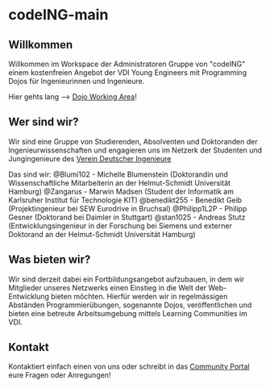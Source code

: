 # codeING-main
## Willkommen
Willkommen im Workspace der Administratoren Gruppe von "codeING" einem kostenfreien Angebot der VDI Young Engineers mit Programming Dojos für Ingenieurinnen und Ingenieure.

Hier gehts lang --> [Dojo Working Area](https://stan1025.github.io/codeING-main/)!


## Wer sind wir?
Wir sind eine Gruppe von Studierenden, Absolventen und Doktoranden der Ingenieurwissenschaften und engagieren uns im Netzerk der Studenten und Jungingenieure des [Verein Deutscher Ingenieure](www.vdi.de/suj)

Das sind wir:
@Blumi102 - Michelle Blumenstein (Doktorandin und Wissenschaftliche Mitarbeiterin an der Helmut-Schmidt Universität Hamburg)
@Zangarus - Marwin Madsen (Student der Informatik am Karlsruher Institut für Technologie KIT)
@benedikt255 - Benedikt Geib (Projektingenieur bei SEW Eurodrive in Bruchsal)
@Philipp1L2P - Philipp Gesner (Doktorand bei Daimler in Stuttgart)
@stan1025 - Andreas Stutz (Entwicklungsingenieur in der Forschung bei Siemens und externer Doktorand an der Helmut-Schmidt Universität Hamburg)


## Was bieten wir?
Wir sind derzeit dabei ein Fortbildungsangebot aufzubauen, in dem wir Mitglieder unseres Netzwerks einen Einstieg in die Welt der Web-Entwicklung bieten möchten.
Hierfür werden wir in regelmässigen Abständen Programmierübungen, sogenannte Dojos, veröffentlichen und bieten eine betreute Arbeitsumgebung mittels Learning Communities im VDI.


## Kontakt
Kontaktiert einfach einen von uns oder schreibt in das [Community Portal](https://github.com/stan1025/codeING-main/discussions) eure Fragen oder Anregungen!

